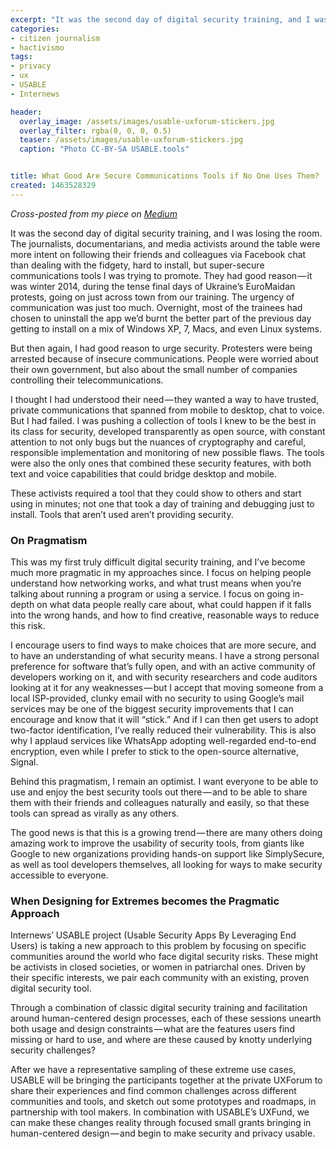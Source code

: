 ```yaml
---
excerpt: "It was the second day of digital security training, and I was losing the room."
categories:
- citizen journalism
- hactivismo
tags:
- privacy
- ux
- USABLE
- Internews

header:
  overlay_image: /assets/images/usable-uxforum-stickers.jpg
  overlay_filter: rgba(0, 0, 0, 0.5)
  teaser: /assets/images/usable-uxforum-stickers.jpg
  caption: "Photo CC-BY-SA USABLE.tools"


title: What Good Are Secure Communications Tools if No One Uses Them?
created: 1463528329
---
```

<em>Cross-posted from my piece on <a href="https://medium.com/local-voices-global-change/what-good-are-secure-communications-tools-if-no-one-uses-them-690ce2bdf9ec#.g75nwas7g">Medium</a></em>

It was the second day of digital security training, and I was losing the room. The journalists, documentarians, and media activists around the table were more intent on following their friends and colleagues via Facebook chat than dealing with the fidgety, hard to install, but super-secure communications tools I was trying to promote.
They had good reason — it was winter 2014, during the tense final days of Ukraine’s EuroMaidan protests, going on just across town from our training. The urgency of communication was just too much. Overnight, most of the trainees had chosen to uninstall the app we’d burnt the better part of the previous day getting to install on a mix of Windows XP, 7, Macs, and even Linux systems.

But then again, I had good reason to urge security. Protesters were being arrested because of insecure communications. People were worried about their own government, but also about the small number of companies controlling their telecommunications.

I thought I had understood their need — they wanted a way to have trusted, private communications that spanned from mobile to desktop, chat to voice.
But I had failed. I was pushing a collection of tools I knew to be the best in its class for security, developed transparently as open source, with constant attention to not only bugs but the nuances of cryptography and careful, responsible implementation and monitoring of new possible flaws. The tools were also the only ones that combined these security features, with both text and voice capabilities that could bridge desktop and mobile.

These activists required a tool that they could show to others and start using in minutes; not one that took a day of training and debugging just to install. Tools that aren’t used aren’t providing security.


<h3>On Pragmatism</h3>

This was my first truly difficult digital security training, and I’ve become much more pragmatic in my approaches since. I focus on helping people understand how networking works, and what trust means when you’re talking about running a program or using a service. I focus on going in-depth on what data people really care about, what could happen if it falls into the wrong hands, and how to find creative, reasonable ways to reduce this risk.

I encourage users to find ways to make choices that are more secure, and to have an understanding of what security means. I have a strong personal preference for software that’s fully open, and with an active community of developers working on it, and with security researchers and code auditors looking at it for any weaknesses — but I accept that moving someone from a local ISP-provided, clunky email with no security to using Google’s mail services may be one of the biggest security improvements that I can encourage and know that it will “stick.” And if I can then get users to adopt two-factor identification, I’ve really reduced their vulnerability. This is also why I applaud services like WhatsApp adopting well-regarded end-to-end encryption, even while I prefer to stick to the open-source alternative, Signal.

Behind this pragmatism, I remain an optimist. I want everyone to be able to use and enjoy the best security tools out there — and to be able to share them with their friends and colleagues naturally and easily, so that these tools can spread as virally as any others.

The good news is that this is a growing trend — there are many others doing amazing work to improve the usability of security tools, from giants like Google to new organizations providing hands-on support like SimplySecure, as well as tool developers themselves, all looking for ways to make security accessible to everyone.

<h3>When Designing for Extremes becomes the Pragmatic Approach</h3>

Internews’ USABLE project (Usable Security Apps By Leveraging End Users) is taking a new approach to this problem by focusing on specific communities around the world who face digital security risks. These might be activists in closed societies, or women in patriarchal ones. Driven by their specific interests, we pair each community with an existing, proven digital security tool.

Through a combination of classic digital security training and facilitation around human-centered design processes, each of these sessions unearth both usage and design constraints — what are the features users find missing or hard to use, and where are these caused by knotty underlying security challenges?

After we have a representative sampling of these extreme use cases, USABLE will be bringing the participants together at the private UXForum to share their experiences and find common challenges across different communities and tools, and sketch out some prototypes and roadmaps, in partnership with tool makers. In combination with USABLE’s UXFund, we can make these changes reality through focused small grants bringing in human-centered design — and begin to make security and privacy usable.
